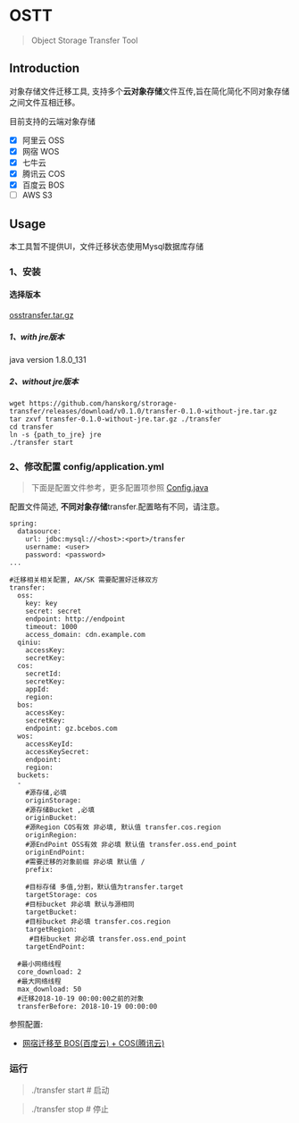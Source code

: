 # OSTT
> Object Storage Transfer Tool
> 
## Introduction
对象存储文件迁移工具, 支持多个**云对象存储**文件互传,旨在简化简化不同对象存储之间文件互相迁移。

目前支持的云端对象存储
- [x] 阿里云 OSS
- [x] 网宿 WOS
- [x] 七牛云
- [x] 腾讯云 COS
- [x] 百度云 BOS
- [ ] AWS S3

## Usage
本工具暂不提供UI，文件迁移状态使用Mysql数据库存储

### 1、安装
#### 选择版本
[osstransfer.tar.gz](https://github.com/hanskorg/strorage-transfer/releases)
##### 1、with jre版本
java version 1.8.0_131
##### 2、without jre版本
```
wget https://github.com/hanskorg/strorage-transfer/releases/download/v0.1.0/transfer-0.1.0-without-jre.tar.gz
tar zxvf transfer-0.1.0-without-jre.tar.gz ./transfer
cd transfer
ln -s {path_to_jre} jre
./transfer start
```

### 2、修改配置 config/application.yml
> 下面是配置文件参考，更多配置项参照 [Config.java](src/main/java/org/hansk/tools/transfer/Config.java "Config.java")


配置文件简述, **不同对象存储**transfer.<provider>配置略有不同，请注意。
```
spring:
  datasource:
    url: jdbc:mysql://<host>:<port>/transfer
    username: <user>
    password: <password>
...

#迁移相关相关配置, AK/SK 需要配置好迁移双方
transfer:
  oss:
    key: key
    secret: secret
    endpoint: http://endpoint
    timeout: 1000
    access_domain: cdn.example.com
  qiniu:
    accessKey: 
    secretKey: 
  cos:
    secretId: 
    secretKey: 
    appId: 
    region: 
  bos:
    accessKey: 
    secretKey: 
    endpoint: gz.bcebos.com
  wos:
    accessKeyId: 
    accessKeySecret: 
    endpoint:
    region: 
  buckets:
  -
    #源存储,必填
    originStorage: 
    #源存储Bucket ,必填
    originBucket: 
    #源Region COS有效 非必填, 默认值 transfer.cos.region
    originRegion:
    #源EndPoint OSS有效 非必填 默认值 transfer.oss.end_point
    originEndPoint: 
    #需要迁移的对象前缀 非必填 默认值 /
    prefix:

    #目标存储 多值,分割，默认值为transfer.target
    targetStorage: cos
    #目标bucket 非必填 默认与源相同
    targetBucket: 
    #目标bucket 非必填 transfer.cos.region
    targetRegion: 
     #目标bucket 非必填 transfer.oss.end_point
    targetEndPoint:

  #最小网络线程
  core_download: 2
  #最大网络线程
  max_download: 50
  #迁移2018-10-19 00:00:00之前的对象
  transferBefore: 2018-10-19 00:00:00
```

参照配置: 

- [网宿迁移至 BOS(百度云) + COS(腾讯云)](./oss-bos-cos.md)

### 运行

> ./transfer start # 启动

> ./transfer stop # 停止
 

